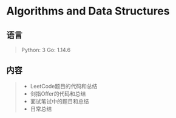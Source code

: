 ﻿Algorithms and Data Structures
=========
## 语言 ##

> Python: 3 
>  Go: 1.14.6



## 内容 ##

>  - LeetCode题目的代码和总结
>  - 剑指Offer的代码和总结
>  - 面试笔试中的题目和总结
>  - 日常总结
